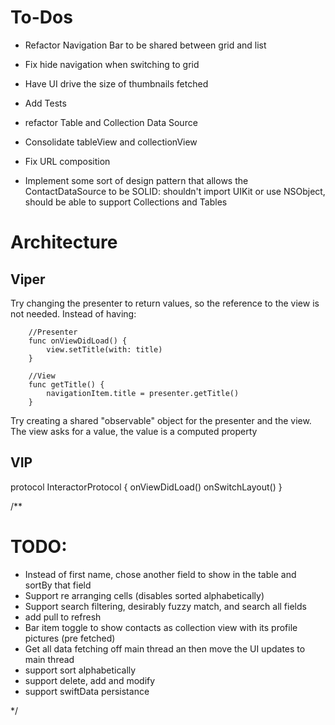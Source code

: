 # To-Dos

- Refactor Navigation Bar to be shared between grid and list
- Fix hide navigation when switching to grid

- Have UI drive the size of thumbnails fetched

- Add Tests

- refactor Table and Collection Data Source 
 
-  Consolidate tableView and collectionView

- Fix URL composition

- Implement some sort of design pattern that allows the ContactDataSource to be SOLID:
shouldn't import UIKit or use NSObject, should be able to support Collections and Tables  


# Architecture

## Viper 

Try changing the presenter to return values, so the reference to the view is not needed. Instead of having:

        //Presenter
        func onViewDidLoad() {
            view.setTitle(with: title)
        }

        //View
        func getTitle() {
            navigationItem.title = presenter.getTitle()
        }
    
Try creating a shared "observable" object for the presenter and the view.
The view asks for a value, the value is a computed property 



## VIP

protocol InteractorProtocol {
    onViewDidLoad()
    onSwitchLayout()
}


/**
 # TODO:
 - Instead of first name, chose another field to show in the table and sortBy that field
 - Support re arranging cells (disables sorted alphabetically)
 - Support search filtering, desirably fuzzy match, and search all fields
 - add pull to refresh
 - Bar item toggle to show contacts as collection view with its profile pictures (pre fetched)
 - Get all data fetching off main thread an then move the UI updates to main  thread
 - support sort alphabetically
 - support delete, add and modify
 - support swiftData persistance

*/
